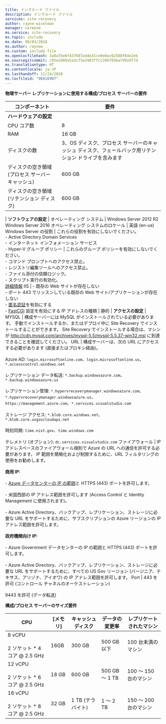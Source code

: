 ```yaml
---
title: インクルード ファイル
description: インクルード ファイル
services: site-recovery
author: rayne-wiselman
manager: carmonm
ms.service: site-recovery
ms.topic: include
ms.date: 09/03/2018
ms.author: raynew
ms.custom: include file
ms.openlocfilehash: 3a8a7be6f437687a4de31ce8e0ac62588f64e2eb
ms.sourcegitcommit: c95e2d89a5a3cf5e2983ffcc206f056a7992df7d
ms.translationtype: HT
ms.contentlocale: ja-JP
ms.lasthandoff: 11/24/2020
ms.locfileid: "96016907"
---
```

**物理サーバー レプリケーションに使用する構成/プロセス サーバーの要件**

**コンポーネント** | **要件** 
--- | ---
**ハードウェアの設定** | 
CPU コア数 | 8 
RAM | 16 GB
ディスクの数 | 3、OS ディスク、プロセス サーバーのキャッシュ ディスク、フェールバック用リテンション ドライブを含みます 
ディスクの空き領域 (プロセス サーバー キャッシュ) | 600 GB
ディスクの空き領域 (リテンション ディスク) | 600 GB
 | 
**ソフトウェアの設定** | 
オペレーティング システム | Windows Server 2012 R2 <br> Windows Server 2016
オペレーティング システムのロケール | 英語 (en-us)
Windows Server の役割 | これらの役割を有効にしないでください。 <br> - Active Directory Domain Services <br>- インターネット インフォメーション サービス <br> - Hyper-V 
グループ ポリシー | これらのグループ ポリシーを有効にしないでください。 <br> - コマンド プロンプトへのアクセス禁止。 <br> - レジストリ編集ツールへのアクセス禁止。 <br> - ファイル添付の信頼ロジック。 <br> - スクリプト実行の有効化。 <br> [詳細情報](/previous-versions/windows/it-pro/windows-7/gg176671(v=ws.10))
IIS | - 既存の Web サイトが存在しない <br> - ポート 443 でリッスンしている既存の Web サイト/アプリケーションが存在しない <br>- [匿名認証](/previous-versions/windows/it-pro/windows-server-2008-R2-and-2008/cc731244(v=ws.10))を有効にする <br> - [FastCGI](/previous-versions/windows/it-pro/windows-server-2008-R2-and-2008/cc753077(v=ws.10)) 設定を有効にする
IP アドレスの種類 | 静的 
| 
**アクセスの設定** | 
MYSQL | 構成サーバーには MySQL がインストールされている必要があります。 手動でインストールするか、またはデプロイ中に Site Recovery でインストールすることができます。 Site Recovery でインストールする場合は、マシンが http://cdn.mysql.com/archives/mysql-5.5/mysql-5.5.37-win32.msi に到達できることを確認してください。
URL | 構成サーバーは、次の URL にアクセスする必要があります (直接またはプロキシ経由)。<br/><br/> Azure AD: `login.microsoftonline.com`、`login.microsoftonline.us`、`*.accesscontrol.windows.net`<br/><br/> レプリケーション データ転送: `*.backup.windowsazure.com`、`*.backup.windowsazure.us`<br/><br/> レプリケーション管理: `*.hypervrecoverymanager.windowsazure.com`、`*.hypervrecoverymanager.windowsazure.us`、`https://management.azure.com`、`*.services.visualstudio.com`<br/><br/> ストレージ アクセス: `*.blob.core.windows.net`、`*.blob.core.usgovcloudapi.net`<br/><br/> 時刻同期: `time.nist.gov`、`time.windows.com`<br/><br/> テレメトリ (オプション): `dc.services.visualstudio.com`
ファイアウォール | IP アドレスベースのファイアウォール規則で Azure の URL への通信を許可する必要があります。 IP 範囲を簡略化および制限するために、URL フィルタリングの使用をお勧めします。<br/><br/>**商用 IP:**<br/><br/>- [Azure データセンターの IP の範囲](https://www.microsoft.com/download/confirmation.aspx?id=41653)と HTTPS (443) ポートを許可します。<br/><br/> - 米国西部の IP アドレス範囲を許可します (Access Control と Identity Management に使用されます)。<br/><br/> - Azure Active Directory、バックアップ、レプリケーション、ストレージに必要な URL をサポートするために、サブスクリプションの Azure リージョンの IP アドレス範囲を許可します。<br/><br/> **政府機関向け IP:**<br/><br/> - Azure Government データセンターの IP の範囲と HTTPS (443) ポートを許可します。<br/><br/> - Azure Active Directory、バックアップ、レプリケーション、ストレージに必要な URL をサポートするために、すべての US Gov リージョン (バージニア、テキサス、アリゾナ、アイオワ) の IP アドレス範囲を許可します。
Port | 443 を許可 (コントロール チャネルのオーケストレーション)<br/><br/> 9443 を許可 (データ転送) 


**構成/プロセス サーバーのサイズ要件**

**CPU** | **[メモリ]** | **キャッシュ ディスク** | **データの変更率** | **レプリケートされたマシン**
--- | --- | --- | --- | ---
8 vCPU<br/><br/> 2 ソケット * 4 コア \@ 2.5 GHz | 16GB | 300 GB | 500 GB 以下 | 100 台未満のマシン
12 vCPU<br/><br/> 2 ソケット * 6 コア \@ 2.5 GHz | 18 GB | 600 GB | 500 GB ～ 1 TB | 100 ～ 150 台のマシン
16 vCPU<br/><br/> 2 ソケット * 8 コア \@ 2.5 GHz | 32 GB | 1 TB (テラバイト) | 1 ～ 2 TB | 150 ～ 200 台のマシン